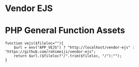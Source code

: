 # Vendor EJS #

# PHP General Function Assets #
```
function vejs($fileloc=""){
	$url = env("APP_VEJS") ? "http://localhost/vendor-ejs" : "https://github.com/rohimeiji/vendor-ejs"; 
	return $url.($fileloc?"/".trim($fileloc, "/"):"");
}
```